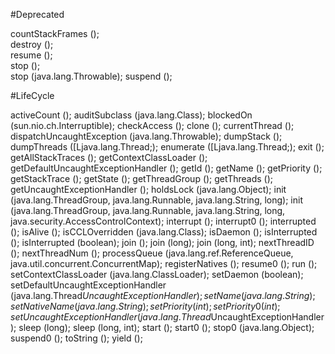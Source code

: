 #Deprecated

countStackFrames ();<br>
destroy ();<br>
resume ();<br>
stop ();<br>
stop (java.lang.Throwable);
suspend ();

#LifeCycle

activeCount ();
auditSubclass (java.lang.Class);
blockedOn (sun.nio.ch.Interruptible);
checkAccess ();
clone ();
currentThread ();
dispatchUncaughtException (java.lang.Throwable);
dumpStack ();
dumpThreads ([Ljava.lang.Thread;);
enumerate ([Ljava.lang.Thread;);
exit ();
getAllStackTraces ();
getContextClassLoader ();
getDefaultUncaughtExceptionHandler ();
getId ();
getName ();
getPriority ();
getStackTrace ();
getState ();
getThreadGroup ();
getThreads ();
getUncaughtExceptionHandler ();
holdsLock (java.lang.Object);
init (java.lang.ThreadGroup, java.lang.Runnable, java.lang.String, long);
init (java.lang.ThreadGroup, java.lang.Runnable, java.lang.String, long, java.security.AccessControlContext);
interrupt ();
interrupt0 ();
interrupted ();
isAlive ();
isCCLOverridden (java.lang.Class);
isDaemon ();
isInterrupted ();
isInterrupted (boolean);
join ();
join (long);
join (long, int);
nextThreadID ();
nextThreadNum ();
processQueue (java.lang.ref.ReferenceQueue, java.util.concurrent.ConcurrentMap);
registerNatives ();
resume0 ();
run ();
setContextClassLoader (java.lang.ClassLoader);
setDaemon (boolean);
setDefaultUncaughtExceptionHandler (java.lang.Thread$UncaughtExceptionHandler);
setName (java.lang.String);
setNativeName (java.lang.String);
setPriority (int);
setPriority0 (int);
setUncaughtExceptionHandler (java.lang.Thread$UncaughtExceptionHandler);
sleep (long);
sleep (long, int);
start ();
start0 ();
stop0 (java.lang.Object);
suspend0 ();
toString ();
yield ();